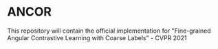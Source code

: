 # ANCOR
This repository will contain the official implementation for "Fine-grained Angular Contrastive Learning with Coarse Labels" - CVPR 2021
